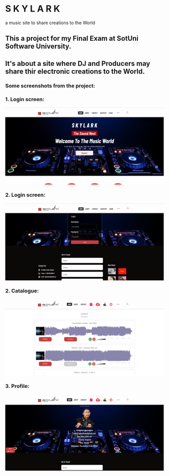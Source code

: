# S K Y L A R K
 a music site to share creations to the World

<h2>This a project for my Final Exam at SotUni Software University.</h2>
<h2>It's about a site where DJ and Producers may share thir electronic creations to the World.</h2> 

<h3>Some screenshots from the project:</h3>

<h3>1. Login screen:</h3>
<img alt="Login screen" src="https://raw.githubusercontent.com/hypnodrum/Skylark/main/screenshots/home.png?token=GHSAT0AAAAAACRDUXWJIVQUEYHN5SIODI3SZQ76T5Q" align="center"/>
<h3>2. Login screen:</h3>
<img alt="Login screen" src="https://raw.githubusercontent.com/hypnodrum/Skylark/main/screenshots/login.png?token=GHSAT0AAAAAACRDUXWJGFUAYVWSPJ656XI6ZQ76V3Q" align="center"/>
<h3>2. Catalogue:</h3>
<img alt="Login screen" src="https://raw.githubusercontent.com/hypnodrum/Skylark/main/screenshots/dashboard.png?token=GHSAT0AAAAAACRDUXWI3TJRSQXWP4627WH2ZQ76WJQ" align="center"/>
<h3>3. Profile:</h3>
<img alt="Login screen" src="https://raw.githubusercontent.com/hypnodrum/Skylark/main/screenshots/user_details.png?token=GHSAT0AAAAAACRDUXWJ6FEJOHCGBGJZ3UQCZQ76WZQ" align="center"/>
